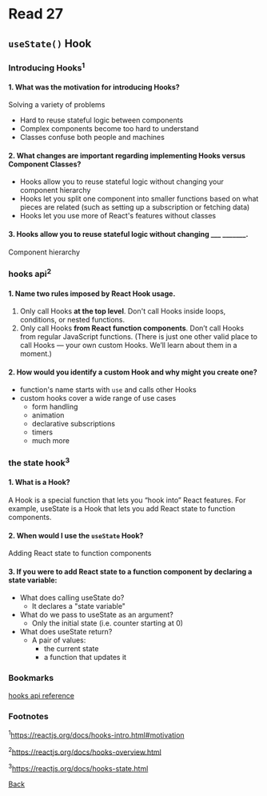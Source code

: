 # Read 27

## `useState()` Hook

### Introducing Hooks<sup>1</sup>

#### 1. What was the motivation for introducing Hooks?

Solving a variety of problems

- Hard to reuse stateful logic between components
- Complex components become too hard to understand
- Classes confuse both people and machines

#### 2. What changes are important regarding implementing Hooks versus Component Classes?

- Hooks allow you to reuse stateful logic without changing your component hierarchy
- Hooks let you split one component into smaller functions based on what pieces are related (such as setting up a subscription or fetching data)
- Hooks let you use more of React's features without classes

#### 3. Hooks allow you to reuse stateful logic without changing ___ _______.

Component hierarchy

### hooks api<sup>2</sup>

#### 1. Name two rules imposed by React Hook usage.

1. Only call Hooks **at the top level**. Don't call Hooks inside loops, conditions, or nested functions.
2. Only call Hooks **from React function components**. Don’t call Hooks from regular JavaScript functions. (There is just one other valid place to call Hooks — your own custom Hooks. We’ll learn about them in a moment.)

#### 2. How would you identify a custom Hook and why might you create one?

- function's name starts with `use` and calls other Hooks
- custom hooks cover a wide range of use cases
  - form handling
  - animation
  - declarative subscriptions
  - timers
  - much more

### the state hook<sup>3</sup>

#### 1. What is a Hook?

A Hook is a special function that lets you “hook into” React features. For example, useState is a Hook that lets you add React state to function components.

#### 2. When would I use the `useState` Hook?

Adding React state to function components

#### 3. If you were to add React state to a function component by declaring a state variable:

- What does calling useState do?
  - It declares a "state variable"
- What do we pass to useState as an argument?
  - Only the initial state (i.e. counter starting at 0)
- What does useState return?
  - A pair of values:
    - the current state
    - a function that updates it

### Bookmarks

[hooks api reference](https://reactjs.org/docs/hooks-reference.html)

### Footnotes

<sup>1</sup>https://reactjs.org/docs/hooks-intro.html#motivation

<sup>2</sup>https://reactjs.org/docs/hooks-overview.html

<sup>3</sup>https://reactjs.org/docs/hooks-state.html

[Back](/reading-notes/401/401-TOC.html)